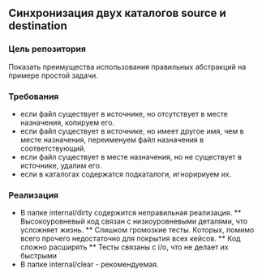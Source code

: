 ## Синхронизация двух каталогов source и destination

### Цель репозитория
Показать преимущества использования правильных абстракций на примере простой задачи.

### Требования
* если файл существует в источнике, но отсутствует в месте назначения, копируем его.
* если файл существует в источнике, но имеет другое имя, чем в месте назначения, переименуем файл назначения в соответствующий.
* если файл существует в месте назначения, но не существует в источнике, удалим его.
* если в каталогах содержатся подкаталоги, игноририуем их. 

### Реализация
* В папке internal/dirty содержится неправильная реализация.
** Высокоуровневый код связан с низкоуровневыми деталями, что усложняет жизнь.
** Слишком громозкие тесты. Которых, помимо всего прочего недостаточно для покрытия всех кейсов.
** Код сложно расширять
** Тесты связаны с i/o, что не делает их быстрыми 
* В папке internal/clear - рекомендуемая.
